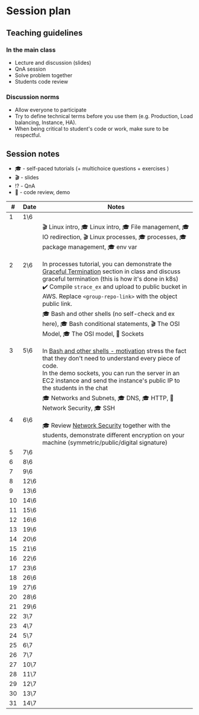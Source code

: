 # Session plan

## Teaching guidelines 

### In the main class

- Lecture and discussion (slides)
- QnA session
- Solve problem together 
- Students code review 

### Discussion norms 

- Allow everyone to participate
- Try to define technical terms before you use them (e.g. Production, Load balancing, Instance, HA).
- When being critical to student's code or work, make sure to be respectful.

## Session notes

- :mortar_board: - self-paced tutorials (+ multichoice questions + exercises )
- :clapper: - slides
- :interrobang: - QnA
- :mag_right: - code review, demo

| #  |  Date |  Notes |
|---|---|---|
| 1 | 	1\6 | 
| 2 | 	2\6 | :clapper: Linux intro, :mortar_board: Linux intro, :mortar_board: File management, :mortar_board: IO redirection, :clapper: Linux processes, :mortar_board: processes, :mortar_board: package management, :mortar_board: env var <br><br>In processes tutorial, you can demonstrate the [Graceful Termination]() section in class and discuss graceful termination (this is how it's done in k8s) <br> :heavy_check_mark: Compile `strace_ex` and upload to public bucket in AWS. Replace `<group-repo-link>` with the object public link. |
| 3 | 	5\6 | :mortar_board: Bash and other shells (no self-check and ex here), :mortar_board: Bash conditional statements, :clapper: The OSI Model, :mortar_board: The OSI model, :mag_right: Sockets <br><br> In [Bash and other shells - motivation](https://github.com/alonitac/DevOpsBootcampUPES/blob/main/tutorials/bash_and_other_shells.md#motivation) stress the fact that they don't need to understand every piece of code. <br> In the demo sockets, you can run the server in an EC2 instance and send the instance's public IP to the students in the chat
| 4 | 	6\6 | :mortar_board: Networks and Subnets, :mortar_board: DNS, :mortar_board: HTTP, :mag_right: Network Security, :mortar_board: SSH <br><br>  :mortar_board: Review [Network Security](tutorials/networking_security.md) together with the students, demonstrate different encryption on your machine (symmetric/public/digital signature)  |
| 5 | 	7\6 |  
| 6 | 	8\6 |
| 7 | 	9\6 |
| 8 | 	12\6 |
| 9 | 	13\6 |
| 10 | 	14\6 |
| 11 | 	15\6 |
| 12 | 	16\6 |
| 13 | 	19\6 |
| 14 | 	20\6 |
| 15 | 	21\6 |
| 16 | 	22\6 |
| 17 | 	23\6 |
| 18 | 	26\6 |
| 19 | 	27\6 |
| 20 | 	28\6 |
| 21 | 	29\6 |
| 22 | 	3\7 |
| 23 | 	4\7 |
| 24 | 	5\7 |
| 25 | 	6\7 |
| 26 | 	7\7 |
| 27 | 	10\7 |
| 28 | 	11\7 |
| 29 | 	12\7 |
| 30 | 	13\7 |
| 31 | 	14\7 |

